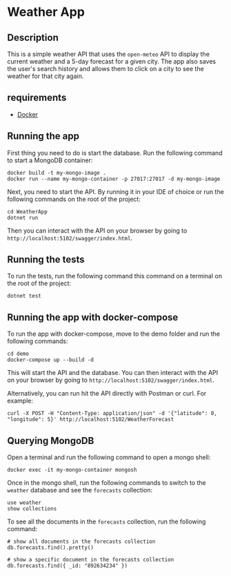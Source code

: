 # Weather App

## Description

This is a simple weather API that uses the `open-meteo` API to display the current weather and a 5-day forecast for a given city. The app also saves the user's search history and allows them to click on a city to see the weather for that city again.

## requirements

- [Docker](https://docs.docker.com/get-docker/)

## Running the app

First thing you need to do is start the database. Run the following command to start a MongoDB container:

```shell
docker build -t my-mongo-image .
docker run --name my-mongo-container -p 27017:27017 -d my-mongo-image
```

Next, you need to start the API. By running it in your IDE of choice or run the following commands on the root of the project:

```shell
cd WeatherApp
dotnet run
```

Then you can interact with the API on your browser by going to `http://localhost:5102/swagger/index.html`.

## Running the tests

To run the tests, run the following command this command on a terminal on the root of the project:

```shell
dotnet test
```

## Running the app with docker-compose

To run the app with docker-compose, move to the demo folder and run the following commands:

```shell
cd demo
docker-compose up --build -d
```

This will start the API and the database. You can then interact with the API on your browser by going to `http://localhost:5102/swagger/index.html`.

Alternatively, you can run hit the API directly with Postman or curl. For example:

```shell
curl -X POST -H "Content-Type: application/json" -d '{"latitude": 0, "longitude": 5}' http://localhost:5102/WeatherForecast

```

## Querying MongoDB

Open a terminal and run the following command to open a mongo shell:

```shell
docker exec -it my-mongo-container mongosh
```

Once in the mongo shell, run the following commands to switch to the `weather` database and see the `forecasts` collection:

```shell
use weather
show collections
```

To see all the documents in the `forecasts` collection, run the following command:

```shell
# show all documents in the forecasts collection
db.forecasts.find().pretty()

# show a specific document in the forecasts collection
db.forecasts.find({ _id: "892634234" })
```
